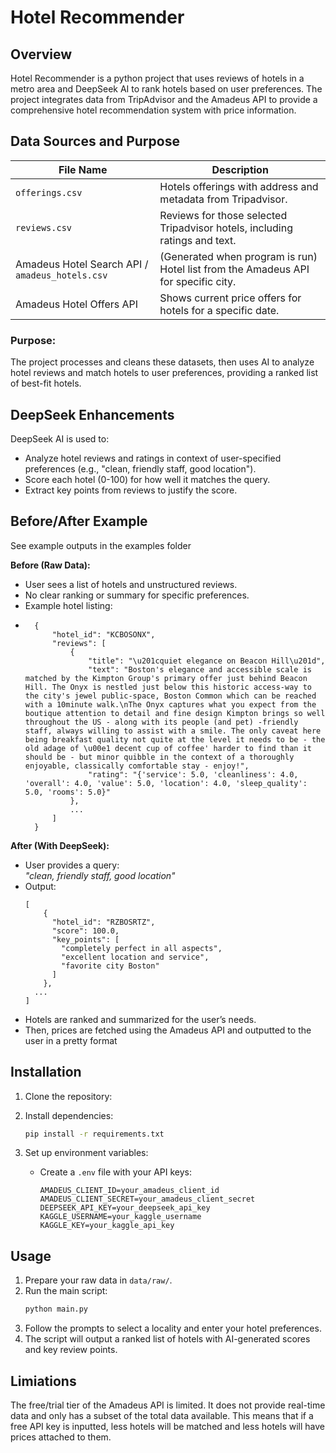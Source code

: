 # Hotel Recommender

## Overview

Hotel Recommender is a python project that uses reviews of hotels in a metro area and DeepSeek AI to rank hotels based on user preferences. The project integrates data from TripAdvisor and the Amadeus API to provide a comprehensive hotel recommendation system with price information.

## Data Sources and Purpose

| File Name                                       | Description                                                                     |
|-------------------------------------------------|---------------------------------------------------------------------------------|
| `offerings.csv`                                 | Hotels offerings with address and metadata from Tripadvisor.                    |
| `reviews.csv`                                   | Reviews for those selected Tripadvisor hotels, including ratings and text.      |
| Amadeus Hotel Search API / `amadeus_hotels.csv` | (Generated when program is run) Hotel list from the Amadeus API for specific city. |
| Amadeus Hotel Offers API                        | Shows current price offers for hotels for a specific date.                      |

### **Purpose**:  
  The project processes and cleans these datasets, then uses AI to analyze hotel reviews and match hotels to user preferences, providing a ranked list of best-fit hotels.


## DeepSeek Enhancements

DeepSeek AI is used to:
- Analyze hotel reviews and ratings in context of user-specified preferences (e.g., "clean, friendly staff, good location").
- Score each hotel (0-100) for how well it matches the query.
- Extract key points from reviews to justify the score.

## Before/After Example

See example outputs in the examples folder

**Before (Raw Data):**
- User sees a list of hotels and unstructured reviews.
- No clear ranking or summary for specific preferences.
- Example hotel listing:
- ```
    {
        "hotel_id": "KCBOSONX",
        "reviews": [
            {    
                "title": "\u201cquiet elegance on Beacon Hill\u201d",
                "text": "Boston's elegance and accessible scale is matched by the Kimpton Group's primary offer just behind Beacon Hill. The Onyx is nestled just below this historic access-way to the city's jewel public-space, Boston Common which can be reached with a 10minute walk.\nThe Onyx captures what you expect from the boutique attention to detail and fine design Kimpton brings so well throughout the US - along with its people (and pet) -friendly staff, always willing to assist with a smile. The only caveat here being breakfast quality not quite at the level it needs to be - the old adage of \u00e1 decent cup of coffee' harder to find than it should be - but minor quibble in the context of a thoroughly enjoyable, classically comfortable stay - enjoy!",
                "rating": "{'service': 5.0, 'cleanliness': 4.0, 'overall': 4.0, 'value': 5.0, 'location': 4.0, 'sleep_quality': 5.0, 'rooms': 5.0}"
            },
            ...
        ]
    }
  ```

**After (With DeepSeek):**
- User provides a query:  
  _"clean, friendly staff, good location"_
- Output:
  ```
  [
      {
        "hotel_id": "RZBOSRTZ",
        "score": 100.0,
        "key_points": [
          "completely perfect in all aspects",
          "excellent location and service",
          "favorite city Boston"
        ]
      },
    ...
  ]
  ```
- Hotels are ranked and summarized for the user’s needs.
- Then, prices are fetched using the Amadeus API and outputted to the user in a pretty format
## Installation

1. Clone the repository:
2. Install dependencies:
   ```sh
   pip install -r requirements.txt
   ```

3. Set up environment variables:
   - Create a `.env` file with your API keys:
     ```
     AMADEUS_CLIENT_ID=your_amadeus_client_id
     AMADEUS_CLIENT_SECRET=your_amadeus_client_secret
     DEEPSEEK_API_KEY=your_deepseek_api_key
     KAGGLE_USERNAME=your_kaggle_username
     KAGGLE_KEY=your_kaggle_api_key
     ```

## Usage

1. Prepare your raw data in `data/raw/`.
2. Run the main script:
   ```sh
   python main.py
   ```
3. Follow the prompts to select a locality and enter your hotel preferences.
4. The script will output a ranked list of hotels with AI-generated scores and key review points.

## Limiations

The free/trial tier of the Amadeus API is limited. It does not provide real-time data and only has a subset of the total data available. This means that if a free API key is inputted, less hotels will be matched and less hotels will have prices attached to them. 